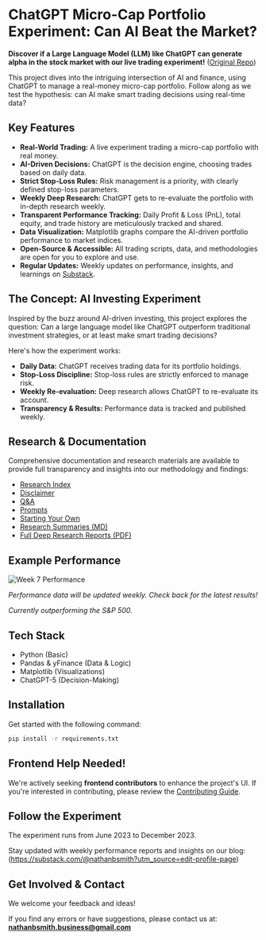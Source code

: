 # ChatGPT Micro-Cap Portfolio Experiment: Can AI Beat the Market?

**Discover if a Large Language Model (LLM) like ChatGPT can generate alpha in the stock market with our live trading experiment!** ([Original Repo](https://github.com/LuckyOne7777/ChatGPT-Micro-Cap-Experiment))

This project dives into the intriguing intersection of AI and finance, using ChatGPT to manage a real-money micro-cap portfolio. Follow along as we test the hypothesis: can AI make smart trading decisions using real-time data?

## Key Features

*   **Real-World Trading:** A live experiment trading a micro-cap portfolio with real money.
*   **AI-Driven Decisions:** ChatGPT is the decision engine, choosing trades based on daily data.
*   **Strict Stop-Loss Rules:** Risk management is a priority, with clearly defined stop-loss parameters.
*   **Weekly Deep Research:** ChatGPT gets to re-evaluate the portfolio with in-depth research weekly.
*   **Transparent Performance Tracking:** Daily Profit & Loss (PnL), total equity, and trade history are meticulously tracked and shared.
*   **Data Visualization:**  Matplotlib graphs compare the AI-driven portfolio performance to market indices.
*   **Open-Source & Accessible:** All trading scripts, data, and methodologies are open for you to explore and use.
*   **Regular Updates:** Weekly updates on performance, insights, and learnings on [Substack](https://nathanbsmith729.substack.com).

## The Concept: AI Investing Experiment

Inspired by the buzz around AI-driven investing, this project explores the question: Can a large language model like ChatGPT outperform traditional investment strategies, or at least make smart trading decisions?

Here's how the experiment works:

*   **Daily Data:** ChatGPT receives trading data for its portfolio holdings.
*   **Stop-Loss Discipline:** Stop-loss rules are strictly enforced to manage risk.
*   **Weekly Re-evaluation:** Deep research allows ChatGPT to re-evaluate its account.
*   **Transparency & Results:** Performance data is tracked and published weekly.

## Research & Documentation

Comprehensive documentation and research materials are available to provide full transparency and insights into our methodology and findings:

*   [Research Index](https://github.com/LuckyOne7777/ChatGPT-Micro-Cap-Experiment/blob/main/Experiment%20Details/Deep%20Research%20Index.md)
*   [Disclaimer](https://github.com/LuckyOne7777/ChatGPT-Micro-Cap-Experiment/blob/main/Experiment%20Details/Disclaimer.md)
*   [Q&A](https://github.com/LuckyOne7777/ChatGPT-Micro-Cap-Experiment/blob/main/Experiment%20Details/Q%26A.md)
*   [Prompts](https://github.com/LuckyOne7777/ChatGPT-Micro-Cap-Experiment/blob/main/Experiment%20Details/Prompts.md)
*   [Starting Your Own](https://github.com/LuckyOne7777/ChatGPT-Micro-Cap-Experiment/blob/main/Start%20Your%20Own/README.md)
*   [Research Summaries (MD)](https://github.com/LuckyOne7777/ChatGPT-Micro-Cap-Experiment/tree/main/Weekly%20Deep%20Research%20(MD))
*   [Full Deep Research Reports (PDF)](https://github.com/LuckyOne7777/ChatGPT-Micro-Cap-Experiment/tree/main/Weekly%20Deep%20Research%20(PDF))

## Example Performance

![Week 7 Performance](%286-30%20-%208-15%29%20Results.png)

*Performance data will be updated weekly. Check back for the latest results!*

*Currently outperforming the S&P 500.*

## Tech Stack

*   Python (Basic)
*   Pandas & yFinance (Data & Logic)
*   Matplotlib (Visualizations)
*   ChatGPT-5 (Decision-Making)

## Installation

Get started with the following command:

```bash
pip install -r requirements.txt
```

## Frontend Help Needed!

We're actively seeking **frontend contributors** to enhance the project's UI. If you're interested in contributing, please review the [Contributing Guide](https://github.com/LuckyOne7777/ChatGPT-Portfolio-Overhaul/blob/main/CONTRIBUTING.md).

## Follow the Experiment

The experiment runs from June 2023 to December 2023.

Stay updated with weekly performance reports and insights on our blog: (https://substack.com/@nathanbsmith?utm_source=edit-profile-page)

## Get Involved & Contact

We welcome your feedback and ideas!

If you find any errors or have suggestions, please contact us at: **nathanbsmith.business@gmail.com**
